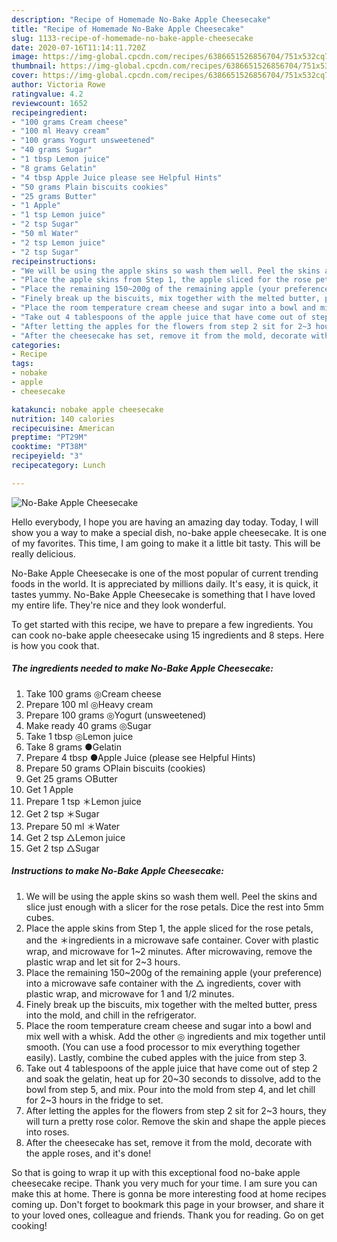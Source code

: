 ```yaml
---
description: "Recipe of Homemade No-Bake Apple Cheesecake"
title: "Recipe of Homemade No-Bake Apple Cheesecake"
slug: 1133-recipe-of-homemade-no-bake-apple-cheesecake
date: 2020-07-16T11:14:11.720Z
image: https://img-global.cpcdn.com/recipes/6386651526856704/751x532cq70/no-bake-apple-cheesecake-recipe-main-photo.jpg
thumbnail: https://img-global.cpcdn.com/recipes/6386651526856704/751x532cq70/no-bake-apple-cheesecake-recipe-main-photo.jpg
cover: https://img-global.cpcdn.com/recipes/6386651526856704/751x532cq70/no-bake-apple-cheesecake-recipe-main-photo.jpg
author: Victoria Rowe
ratingvalue: 4.2
reviewcount: 1652
recipeingredient:
- "100 grams Cream cheese"
- "100 ml Heavy cream"
- "100 grams Yogurt unsweetened"
- "40 grams Sugar"
- "1 tbsp Lemon juice"
- "8 grams Gelatin"
- "4 tbsp Apple Juice please see Helpful Hints"
- "50 grams Plain biscuits cookies"
- "25 grams Butter"
- "1 Apple"
- "1 tsp Lemon juice"
- "2 tsp Sugar"
- "50 ml Water"
- "2 tsp Lemon juice"
- "2 tsp Sugar"
recipeinstructions:
- "We will be using the apple skins so wash them well. Peel the skins and slice just enough with a slicer for the rose petals. Dice the rest into 5mm cubes."
- "Place the apple skins from Step 1, the apple sliced for the rose petals, and the ＊ingredients in a microwave safe container. Cover with plastic wrap, and microwave for 1~2 minutes. After microwaving, remove the plastic wrap and let sit for 2~3 hours."
- "Place the remaining 150~200g of the remaining apple (your preference) into a microwave safe container with the △ ingredients, cover with plastic wrap, and microwave for 1 and 1/2 minutes."
- "Finely break up the biscuits, mix together with the melted butter, press into the mold, and chill in the refrigerator."
- "Place the room temperature cream cheese and sugar into a bowl and mix well with a whisk. Add the other ◎ ingredients and mix together until smooth. (You can use a food processor to mix everything together easily). Lastly, combine the cubed apples with the juice from step 3."
- "Take out 4 tablespoons of the apple juice that have come out of step 2 and soak the gelatin, heat up for 20~30 seconds to dissolve, add to the bowl from step 5, and mix. Pour into the mold from step 4, and let chill for 2~3 hours in the fridge to set."
- "After letting the apples for the flowers from step 2 sit for 2~3 hours, they will turn a pretty rose color. Remove the skin and shape the apple pieces into roses."
- "After the cheesecake has set, remove it from the mold, decorate with the apple roses, and it&#39;s done!"
categories:
- Recipe
tags:
- nobake
- apple
- cheesecake

katakunci: nobake apple cheesecake 
nutrition: 140 calories
recipecuisine: American
preptime: "PT29M"
cooktime: "PT38M"
recipeyield: "3"
recipecategory: Lunch

---
```



![No-Bake Apple Cheesecake](https://img-global.cpcdn.com/recipes/6386651526856704/751x532cq70/no-bake-apple-cheesecake-recipe-main-photo.jpg)

Hello everybody, I hope you are having an amazing day today. Today, I will show you a way to make a special dish, no-bake apple cheesecake. It is one of my favorites. This time, I am going to make it a little bit tasty. This will be really delicious.

No-Bake Apple Cheesecake is one of the most popular of current trending foods in the world. It is appreciated by millions daily. It's easy, it is quick, it tastes yummy. No-Bake Apple Cheesecake is something that I have loved my entire life. They're nice and they look wonderful.




To get started with this recipe, we have to prepare a few ingredients. You can cook no-bake apple cheesecake using 15 ingredients and 8 steps. Here is how you cook that.

<!--inarticleads1-->

##### The ingredients needed to make No-Bake Apple Cheesecake:

1. Take 100 grams ◎Cream cheese
1. Prepare 100 ml ◎Heavy cream
1. Prepare 100 grams ◎Yogurt (unsweetened)
1. Make ready 40 grams ◎Sugar
1. Take 1 tbsp ◎Lemon juice
1. Take 8 grams ●Gelatin
1. Prepare 4 tbsp ●Apple Juice (please see Helpful Hints)
1. Prepare 50 grams ○Plain biscuits (cookies)
1. Get 25 grams ○Butter
1. Get 1 Apple
1. Prepare 1 tsp ＊Lemon juice
1. Get 2 tsp ＊Sugar
1. Prepare 50 ml ＊Water
1. Get 2 tsp △Lemon juice
1. Get 2 tsp △Sugar




<!--inarticleads2-->

##### Instructions to make No-Bake Apple Cheesecake:

1. We will be using the apple skins so wash them well. Peel the skins and slice just enough with a slicer for the rose petals. Dice the rest into 5mm cubes.
1. Place the apple skins from Step 1, the apple sliced for the rose petals, and the ＊ingredients in a microwave safe container. Cover with plastic wrap, and microwave for 1~2 minutes. After microwaving, remove the plastic wrap and let sit for 2~3 hours.
1. Place the remaining 150~200g of the remaining apple (your preference) into a microwave safe container with the △ ingredients, cover with plastic wrap, and microwave for 1 and 1/2 minutes.
1. Finely break up the biscuits, mix together with the melted butter, press into the mold, and chill in the refrigerator.
1. Place the room temperature cream cheese and sugar into a bowl and mix well with a whisk. Add the other ◎ ingredients and mix together until smooth. (You can use a food processor to mix everything together easily). Lastly, combine the cubed apples with the juice from step 3.
1. Take out 4 tablespoons of the apple juice that have come out of step 2 and soak the gelatin, heat up for 20~30 seconds to dissolve, add to the bowl from step 5, and mix. Pour into the mold from step 4, and let chill for 2~3 hours in the fridge to set.
1. After letting the apples for the flowers from step 2 sit for 2~3 hours, they will turn a pretty rose color. Remove the skin and shape the apple pieces into roses.
1. After the cheesecake has set, remove it from the mold, decorate with the apple roses, and it&#39;s done!




So that is going to wrap it up with this exceptional food no-bake apple cheesecake recipe. Thank you very much for your time. I am sure you can make this at home. There is gonna be more interesting food at home recipes coming up. Don't forget to bookmark this page in your browser, and share it to your loved ones, colleague and friends. Thank you for reading. Go on get cooking!
